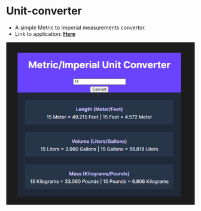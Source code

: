 # Unit-converter
 - A simple Metric to Imperial measurements convertor.  
 - Link to application: **[Here](https://buidlor.github.io/Unit-converter/)**

![Screenshot of application](/metricscreenshot.PNG)


